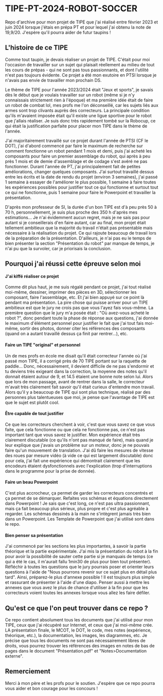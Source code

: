 # TIPE-PT-2024-ROBOT-SOCCER
Repo d'archive pour mon projet de TIPE que j'ai réalisé entre février 2023 et juin 2024 lorsque j'étais en prépa PT et pour lequel j'ai obtenu la note de 19,9/20. J'espère qu'il pourra aider de futur taupins ! 

## L'histoire de ce TIPE

Comme tout taupin, je devais réaliser un projet de TIPE. C'était pour moi l'occasion de travailler sur un sujet qui plaisait réellement au milieu de tout les cours de prépas - qui ne sont pas tous passionnants, et dont l'utilité n'est pas toujours évidente. Ce projet a été mon exutoire en PTSI lorsque je n'avais pas envie de travailler mon prochain DS. 

Le thème de TIPE pour l'année 2023/2024 était "Jeux et sports", je savais dès le début que je voulais travailler sur un robot (même si je n'y connaissais strictement rien à l'époque) et ma première idée était de faire un robot de combat lol, mes profs me l'on déconseillé, car les sujets liés aux armes sont trop clivants auprès des correcteurs. La principale condition qu'ils m'avaient imposée était qu'il existe une ligue sportive pour le robot que j'allais réaliser. Je suis donc très rapidement tombé sur la Robocup, ce qui était la justification parfaite pour placer mon TIPE dans le thème de l'année. 

J'ai majoritairement travaillé sur ce projet durant l'année de PTSI (CF le DOT), j'ai d'abord commencé par faire le maximum de recherche sur comment fonctionne un robot pendant 1 mois et demi, puis j'ai acheté les composants pour faire un premier assemblage du robot, qui après à peu près 1 mois et de demie d'assemblage et de codage s'est avéré ne pas fonctionner. Durant l'année de PT, j'ai principalement fait de petites améliorations, changer quelques composants. J'ai surtout travaillé dessus entre les écrits et la date de rendu du projet (environ 3 semaines), j'ai passé 1 semaine à essayer de l'améliorer le plus possible, 1 semaine à faire toutes les expériences possibles pour justifier tout ce qui fonctionne et surtout tout ce qui ne fonctionne, puis 1 semaine pour faire le Powerpoint et travailler la présentation. 

D'après mon professeur de SI, la durée d'un bon TIPE est d'à peu près 50 à 70 h, personnellement, je suis plus proche des 350 h d'après mes estimations… Je n'ai évidemment aucun regret, mais je ne sais pas pour autant si je conseillerais d'en faire autant, car au final, mon projet était tellement ambitieux que la majorité du travail n'était pas présentable mais nécessaire à la réalisation du projet. Ce qui rajoute beaucoup de travail lors de la préparation de la présentation. D'ailleurs, je n'ai pas eu le temps de bien présenter la section "Présentation du robot" par manque de temps, je n'ai pu que la survoler, car je priorisais la conclusion.


## Pourquoi j'ai réussi cette épreuve selon moi 

#### J'ai kiffé réaliser ce projet
Comme dit plus haut, je me suis régalé pendant ce projet, j'ai tout réalisé moi-même, dessiner, imprimer des pièces en 3D, sélectionner les composant, faire l'assemblage, etc. Et j'ai bien appuyé sur ce point là pendant ma présentation. La pire chose qui puisse arriver pour un TIPE ambitieux est que le jury ne crois pas que vous l'ayez fais vous-même. La première question que le jury m'a posée était : "Où avez-vous acheté le robot ?", donc pendant toute la phase de réponse aux questions, j'ai donnée le maximum d'élément personnel pour justifier le fait que j'ai tout fais moi-même, sortir des photos, donner citer les références des composants (quand on a autant travaillé dessus ça finit par rentrer…), etc.

#### Faire un TIPE "original" et personnel
Un de mes profs en école me disait qu'il était correcteur l'année où j'ai passé mon TIPE, il a corrigé près de 70 TIPE portant sur la raquette de paddle… Donc, nécessairement, il devient difficile de ne pas s'endormir et tu deviens très exigeant dans la correction, la moyenne des notes qu'il donnait étaient autour de 9, et 14.5 étaient une bonne note selon lui.
Alors que lors de mon passage, avant de rentrer dans la salle, le correcteur m'avait très clairement fait savoir qu'il était curieux d'entendre mon travail. Alors qu'il y a beaucoup de TIPE qui sont plus technique, réalisé par des personnes plus talentueuses que moi, je pense que l'avantage de TIPE est que le sujet est plutôt cool. 


#### Être capable de tout justifier 
Ce que les correcteurs cherchent à voir, c'est que vous savez ce que vous faite, que cela fonctionne ou que cela ne fonctionne pas, ce n'est pas important tant que vous savez le justifier. Mon expérience était très clairement discutable (ce qu'ils n'ont pas manqué de faire), mais quand je leur explique que j'avais un problème sur un moteur, donc je ne pouvais faire qu'un mouvement de translation. J'ai dû faire les mesures de vitesse des roues par mesure vidéo (à vide ce qui est largement discutable) donc pour cela, j'ai fait une expérience qui démontrait clairement que les encodeurs étaient dysfonctionnels avec l'explication (trop d'interruptions dans le programme pour la prise de donnée).


#### Faire un beau Powerpoint
C'est plus accrocheur, ça permet de garder les correcteurs concentrés et ça permet de se démarquer.
Refaites vos schémas et équations directement dans Powerpoint ! Je sais que c'est long, ce n'est pas ultra passionnant, mais ça fait beaucoup plus sérieux, plus propre et c'est plus agréable à regarder. Les schémas dessinés à la main ne s'intègrent jamais très bien dans un Powerpoint.
Les Template de Powerpoint que j'ai utilisé sont dans le repo.


#### Bien penser sa présentation
J'ai commencé par les sections les plus importantes, à savoir la partie théorique et la partie expérimentale. J'ai mis la présentation du robot à la fin pour avoir la possibilité de sauter cette partie si je manquais de temps (ce qui a été le cas, il m'aurait fallu 1min30 de plus pour bien tout présenter). Réfléchir à toutes les questions que le jury pourrais poser et orienter leurs questions à l'aide de "Nous pourrons revenir sur ce sujet plus en détail plus tard". Ainsi, préparez-le plus d'annexe possible ! Il est toujours plus simple et rassurant de présenter à l'aide d'une diapo. Penser aussi à mettre les annexes que vous avez le plus de chance d'utiliser à la fin pour que les correcteurs voient toutes les annexes lorsque vous allez les faire défiler.


## Qu'est ce que l'on peut trouver dans ce repo ?
Ce repo contient absolument tous les documents que j'ai utilisé pour mon TIPE, ceux que j'ai récupéré sur Internet, et ceux que j'ai moi-même crée. LA présentation finale, le MCOT, le DOT, le code, mes notes (expérience, théorique, etc.), la documentation, les images, les diagrammes, etc. Je précise que tous les documents ne sont pas nécessairement libres de droits, vous pourrez trouver les références des images en notes de bas de pages dans le document "Présentation.pdf" et "Notes>Documentation externe".

## Remerciement 
Merci à mon père et les profs pour le soutien.
J'espère que ce repo pourra vous aider et bon courage pour les concours !

